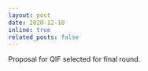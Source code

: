 ```yaml
---
layout: post
date: 2020-12-10
inline: true
related_posts: false
---
```


Proposal for QIF selected for final round.
